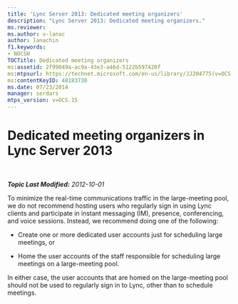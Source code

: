```yaml
---
title: 'Lync Server 2013: Dedicated meeting organizers'
description: "Lync Server 2013: Dedicated meeting organizers."
ms.reviewer: 
ms.author: v-lanac
author: lanachin
f1.keywords:
- NOCSH
TOCTitle: Dedicated meeting organizers
ms:assetid: 2f99049a-ac9a-43e3-a46d-5122b597420f
ms:mtpsurl: https://technet.microsoft.com/en-us/library/JJ204775(v=OCS.15)
ms:contentKeyID: 48183730
ms.date: 07/23/2014
manager: serdars
mtps_version: v=OCS.15
---
```


# Dedicated meeting organizers in Lync Server 2013

<div data-xmlns="http://www.w3.org/1999/xhtml">

<div class="topic" data-xmlns="http://www.w3.org/1999/xhtml" data-msxsl="urn:schemas-microsoft-com:xslt" data-cs="https://msdn.microsoft.com/">

<div data-asp="https://msdn2.microsoft.com/asp">



</div>

<div id="mainSection">

<div id="mainBody">

<span> </span>

_**Topic Last Modified:** 2012-10-01_

To minimize the real-time communications traffic in the large-meeting pool, we do not recommend hosting users who regularly sign in using Lync clients and participate in instant messaging (IM), presence, conferencing, and voice sessions. Instead, we recommend doing one of the following:

  - Create one or more dedicated user accounts just for scheduling large meetings, or

  - Home the user accounts of the staff responsible for scheduling large meetings on a large-meeting pool.

In either case, the user accounts that are homed on the large-meeting pool should not be used to regularly sign in to Lync, other than to schedule meetings.

</div>

<span> </span>

</div>

</div>

</div>

